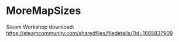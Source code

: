 # MoreMapSizes

Steam Workshop download: https://steamcommunity.com/sharedfiles/filedetails/?id=1665837909

